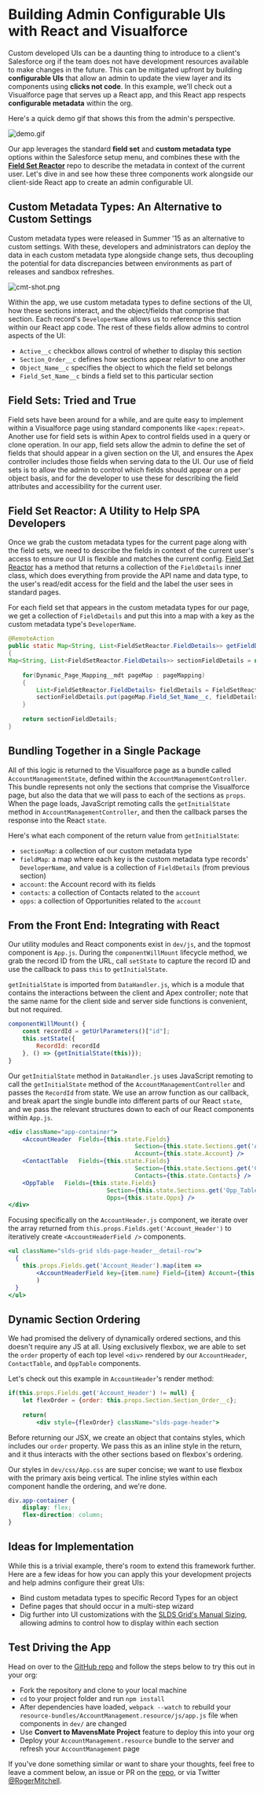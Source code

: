 # Building Admin Configurable UIs with React and Visualforce

Custom developed UIs can be a daunting thing to introduce to a client's Salesforce org if the team does not have development resources available to make changes in the future. This can be mitigated upfront by building **configurable UIs** that allow an admin to update the view layer and its components using **clicks not code**. In this example, we'll check out a Visualforce page that serves up a React app, and this React app respects **configurable metadata** within the org.

Here's a quick demo gif that shows this from the admin's perspective.

![demo.gif](demo.gif)

Our app leverages the standard **field set** and **custom metadata type** options within the Salesforce setup menu, and combines these with the [**Field Set Reactor**](https://github.com/rogeramitchell/FieldSetReactor) repo to describe the metadata in context of the current user. Let's dive in and see how these three components work alongside our client-side React app to create an admin configurable UI.

## Custom Metadata Types: An Alternative to Custom Settings

Custom metadata types were released in Summer '15 as an alternative to custom settings. With these, developers and administrators can deploy the data in each custom metadata type alongside change sets, thus decoupling the potential for data discrepancies between environments as part of releases and sandbox refreshes.

![cmt-shot.png](cmt-shot.png)

Within the app, we use custom metadata types to define sections of the UI, how these sections interact, and the object/fields that comprise that section. Each record's `DeveloperName` allows us to reference this section within our React app code. The rest of these fields allow admins to control aspects of the UI:

- `Active__c` checkbox allows control of whether to display this section
- `Section_Order__c` defines how sections appear relativr to one another
- `Object_Name__c` specifies the object to which the field set belongs
- `Field_Set_Name__c` binds a field set to this particular section

## Field Sets: Tried and True

Field sets have been around for a while, and are quite easy to implement within a Visualforce page using standard components like `<apex:repeat>`. Another use for field sets is within Apex to control fields used in a query or clone operation. In our app, field sets allow the admin to define the set of fields that should appear in a given section on the UI, and ensures the Apex controller includes those fields when serving data to the UI. Our use of field sets is to allow the admin to control which fields should appear on a per object basis, and for the developer to use these for describing the field attributes and accessibility for the current 
user.

## Field Set Reactor: A Utility to Help SPA Developers

Once we grab the custom metadata types for the current page along with the field sets, we need to describe the fields in context of the current user's access to ensure our UI is flexible and matches the current config. [Field Set Reactor](https://github.com/rogeramitchell/FieldSetReactor) has a method that returns a collection of the `FieldDetails` inner class, which does everything from provide the API name and data type, to the user's read/edit access for the field and the label the user sees in standard pages.

For each field set that appears in the custom metadata types for our page, we get a collection of `FieldDetails` and put this into a map with a key as the custom metadata type's `DeveloperName`.

```java
@RemoteAction
public static Map<String, List<FieldSetReactor.FieldDetails>> getFieldDetails(List<Dynamic_Page_Mapping__mdt> pageMapping)
{
Map<String, List<FieldSetReactor.FieldDetails>> sectionFieldDetails = new Map<String, List<FieldSetReactor.FieldDetails>>();
		
	for(Dynamic_Page_Mapping__mdt pageMap : pageMapping)
	{
		List<FieldSetReactor.FieldDetails> fieldDetails = FieldSetReactor.getFieldDetails(pageMap.Field_Set_Name__c, pageMap.Object_Name__c);
		sectionFieldDetails.put(pageMap.Field_Set_Name__c, fieldDetails);
	}
	
	return sectionFieldDetails;
}
```

## Bundling Together in a Single Package

All of this logic is returned to the Visualforce page as a bundle called `AccountManagementState`, defined within the `AccountManagementController`. This bundle represents not only the sections that comprise the Visualforce page, but also the data that we will pass to each of the sections as `props`. When the page loads, JavaScript remoting calls the `getInitialState` method in `AccountManagementController`, and then the callback parses the response into the React `state`.

Here's what each component of the return value from `getInitialState`:

- `sectionMap`: a collection of our custom metadata type
- `fieldMap`: a map where each key is the custom metadata type records' `DeveloperName`, and value is a collection of `FieldDetails` (from previous section)
- `account`: the Account record with its fields
- `contacts`: a collection of Contacts related to the `account`
- `opps`: a collection of Opportunities related to the `account`

## From the Front End: Integrating with React

Our utility modules and React components exist in `dev/js`, and the topmost component is `App.js`. During the `componentWillMount` lifecycle method, we grab the record ID from the URL, call `setState` to capture the record ID and use the callback to pass `this` to `getInitialState`.

`getInitialState` is imported from `DataHandler.js`, which is a module that contains the interactions between the client and Apex controller; note that the same name for the client side and server side functions is convenient, but not required.

```js
componentWillMount() {
	const recordId = getUrlParameters()["id"];
	this.setState({
		RecordId: recordId
	}, () => {getInitialState(this)});
}
```

Our `getInitialState` method in `DataHandler.js` uses JavaScript remoting to call the `getInitialState` method of the `AccountManagementController` and passes the `RecordId` from state. We use an arrow function as our callback, and break apart the single bundle into different parts of our React `state`, and we pass the relevant structures down to each of our React components within `App.js`.

```jsx
<div className="app-container">
	<AccountHeader 	Fields={this.state.Fields}
									Section={this.state.Sections.get('Account_Header')}
									Account={this.state.Account} />
	<ContactTable 	Fields={this.state.Fields}
									Section={this.state.Sections.get('Contact_Table')}
									Contacts={this.state.Contacts} />
	<OppTable 	Fields={this.state.Fields}
							Section={this.state.Sections.get('Opp_Table')}
							Opps={this.state.Opps} />
</div>
```

Focusing specifically on the `AccountHeader.js` component, we iterate over the array returned from `this.props.Fields.get('Account_Header')` to iteratively create `<AccountHeaderField />` components.

```jsx
<ul className="slds-grid slds-page-header__detail-row">
  {
  	this.props.Fields.get('Account_Header').map(item => 
  		<AccountHeaderField key={item.name} Field={item} Account={this.props.Account} />
		)
  }
</ul>
```

## Dynamic Section Ordering

We had promised the delivery of dynamically ordered sections, and this doesn't require any JS at all. Using exclusively flexbox, we are able to set the `order` property of each top level `<div>` rendered by our `AccountHeader`, `ContactTable`, and `OppTable` components.

Let's check out this example in `AccountHeader`'s render method:
```jsx
if(this.props.Fields.get('Account_Header') != null) {
	let flexOrder = {order: this.props.Section.Section_Order__c};
			
	return(
		<div style={flexOrder} className="slds-page-header">
```
Before returning our JSX, we create an object that contains styles, which includes our `order` property. We pass this as an inline style in the return, and it thus interacts with the other sections based on flexbox's ordering.

Our styles in `dev/css/App.css` are super concise; we want to use flexbox with the primary axis being vertical. The inline styles within each component handle the ordering, and we're done.

```css
div.app-container {
	display: flex;
	flex-direction: column;
}
```

## Ideas for Implementation

While this is a trivial example, there's room to extend this framework further. Here are a few ideas for how you can apply this your development projects and help admins configure their great UIs:

- Bind custom metadata types to specific Record Types for an object
- Define pages that should occur in a multi-step wizard
- Dig further into UI customizations with the [SLDS Grid's Manual Sizing](https://www.lightningdesignsystem.com/components/utilities/grid/#flavor-manual-sizing), allowing admins to control how to display within each section

## Test Driving the App

Head on over to the [GitHub repo](https://github.com/rogeramitchell/dynamically-controlled-vf-react-app) and follow the steps below to try this out in your org:

- Fork the repository and clone to your local machine
- `cd` to your project folder and run `npm install`
- After dependencies have loaded, `webpack --watch` to rebuild your `resource-bundles/AccountManagement.resource/js/app.js` file when components in `dev/` are changed
- Use **Convert to MavensMate Project** feature to deploy this into your org
- Deploy your `AccountManagement.resource` bundle to the server and refresh your `AccountManagement` page

If you've done something similar or want to share your thoughts, feel free to leave a comment below, an issue or PR on the [repo](https://github.com/rogeramitchell/dynamically-controlled-vf-react-app), or via Twitter [@RogerMitchell](https://www.twitter.com/rogermitchell).